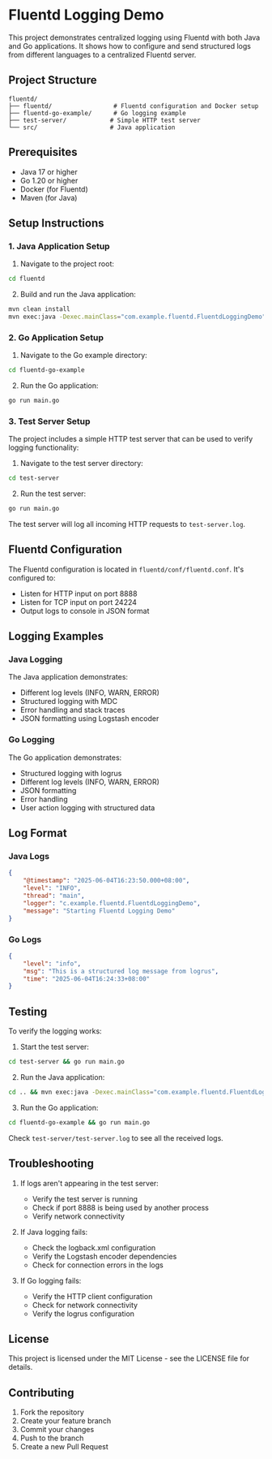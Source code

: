 # Fluentd Logging Demo

This project demonstrates centralized logging using Fluentd with both Java and Go applications. It shows how to configure and send structured logs from different languages to a centralized Fluentd server.

## Project Structure

```
fluentd/
├── fluentd/                 # Fluentd configuration and Docker setup
├── fluentd-go-example/      # Go logging example
├── test-server/            # Simple HTTP test server
└── src/                    # Java application
```

## Prerequisites

- Java 17 or higher
- Go 1.20 or higher
- Docker (for Fluentd)
- Maven (for Java)

## Setup Instructions

### 1. Java Application Setup

1. Navigate to the project root:
```bash
cd fluentd
```

2. Build and run the Java application:
```bash
mvn clean install
mvn exec:java -Dexec.mainClass="com.example.fluentd.FluentdLoggingDemo"
```

### 2. Go Application Setup

1. Navigate to the Go example directory:
```bash
cd fluentd-go-example
```

2. Run the Go application:
```bash
go run main.go
```

### 3. Test Server Setup

The project includes a simple HTTP test server that can be used to verify logging functionality:

1. Navigate to the test server directory:
```bash
cd test-server
```

2. Run the test server:
```bash
go run main.go
```

The test server will log all incoming HTTP requests to `test-server.log`.

## Fluentd Configuration

The Fluentd configuration is located in `fluentd/conf/fluentd.conf`. It's configured to:
- Listen for HTTP input on port 8888
- Listen for TCP input on port 24224
- Output logs to console in JSON format

## Logging Examples

### Java Logging

The Java application demonstrates:
- Different log levels (INFO, WARN, ERROR)
- Structured logging with MDC
- Error handling and stack traces
- JSON formatting using Logstash encoder

### Go Logging

The Go application demonstrates:
- Structured logging with logrus
- Different log levels (INFO, WARN, ERROR)
- JSON formatting
- Error handling
- User action logging with structured data

## Log Format

### Java Logs

```json
{
    "@timestamp": "2025-06-04T16:23:50.000+08:00",
    "level": "INFO",
    "thread": "main",
    "logger": "c.example.fluentd.FluentdLoggingDemo",
    "message": "Starting Fluentd Logging Demo"
}
```

### Go Logs

```json
{
    "level": "info",
    "msg": "This is a structured log message from logrus",
    "time": "2025-06-04T16:24:33+08:00"
}
```

## Testing

To verify the logging works:

1. Start the test server:
```bash
cd test-server && go run main.go
```

2. Run the Java application:
```bash
cd .. && mvn exec:java -Dexec.mainClass="com.example.fluentd.FluentdLoggingDemo"
```

3. Run the Go application:
```bash
cd fluentd-go-example && go run main.go
```

Check `test-server/test-server.log` to see all the received logs.

## Troubleshooting

1. If logs aren't appearing in the test server:
   - Verify the test server is running
   - Check if port 8888 is being used by another process
   - Verify network connectivity

2. If Java logging fails:
   - Check the logback.xml configuration
   - Verify the Logstash encoder dependencies
   - Check for connection errors in the logs

3. If Go logging fails:
   - Verify the HTTP client configuration
   - Check for network connectivity
   - Verify the logrus configuration

## License

This project is licensed under the MIT License - see the LICENSE file for details.

## Contributing

1. Fork the repository
2. Create your feature branch
3. Commit your changes
4. Push to the branch
5. Create a new Pull Request
